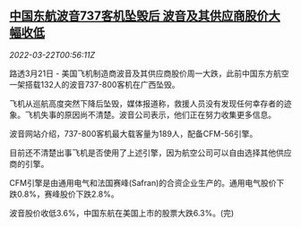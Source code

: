 <!--1647910863000-->
[中国东航波音737客机坠毁后 波音及其供应商股价大幅收低](https://cn.reuters.com/article/china-plane-crash-boeing-0321-mon-idCNKCS2LJ020)
------

<div><i>2022-03-22T00:56:11Z</i></div><p>路透3月21日 - 美国飞机制造商波音及其供应商股价周一大跌，此前中国东方航空一架搭载132人的波音737-800客机在广西坠毁。</p><p>飞机从巡航高度突然下降后坠毁，媒体报道称，救援人员没有发现任何幸存者的迹象。飞机失事的原因尚不清楚。波音公司表示，他们正在努力收集更多信息。</p><p>波音网站介绍，737-800客机最大载客量为189人，配备CFM-56引擎。</p><p>目前还不清楚出事飞机是否使用了上述引擎，因为航空公司可以自由选择其他供应商的引擎。</p><p>CFM引擎是由通用电气和法国赛峰(Safran)的合资企业生产的。通用电气股价下跌0.8%，赛峰股价下跌2.8%。</p><p>波音股价收低3.6%，中国东航在美国上市的股票大跌6.3%。(完)</p>

